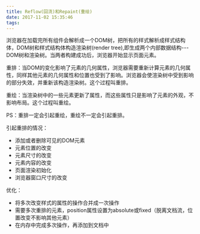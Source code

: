 ```yaml
---
title: Reflow(回流)和Repaint(重绘)
date: 2017-11-02 15:35:46
tags:
---
```


浏览器在加载完所有组件会解析成一个DOM树，把所有的样式解析成样式结构体，DOM树和样式结构体构造渲染树(render tree),即生成两个内部数据结构---DOM树和渲染树。当两者构建成功后，浏览器开始显示页面元素。

重排：当DOM的变化影响了元素的几何属性，浏览器需要重新计算元素的几何属性，同样其他元素的几何属性和位置也受到了影响。浏览器会使渲染树中受到影响的部分失效，并重新该构造渲染树。这个过程叫重排。

重绘：当渲染树中的一些元素更新了属性，而这些属性只是影响了元素的外观，不影响布局。这个过程叫重绘。

PS：重排一定会引起重绘，重绘不一定会引起重排。

引起重排的情况：
- 添加或者删除可见的DOM元素
- 元素位置的改变
- 元素尺寸的改变
- 元素内容的改变
- 页面渲染初始化
- 浏览器窗口尺寸的改变

优化：
- 将多次改变样式的属性的操作合并成一次操作
- 需要多次重排的元素，position属性设置为absolute或fixed（脱离文档流，位置改变不影响其他元素）
- 在内存中完成多次操作，再添加到文档中
